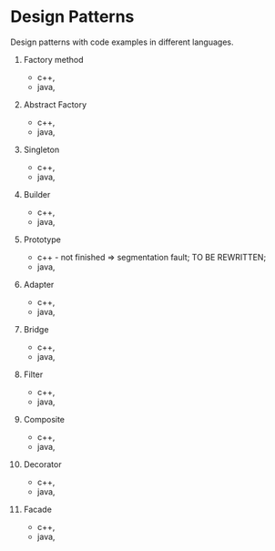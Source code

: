 # Design Patterns
Design patterns with code examples in different languages.

01. Factory method
	- c++,
	- java,

02. Abstract Factory
	- c++,
	- java,

03. Singleton
	- c++,
	- java,

04. Builder
	- c++,
	- java,

05. Prototype
	- c++ - not finished => segmentation fault; TO BE REWRITTEN;
	- java,

06. Adapter
	- c++,
	- java,

07. Bridge
	- c++,
	- java,

08. Filter
	- c++,
	- java,

09. Composite
	- c++,
	- java,

10. Decorator
	- c++,
	- java,

11. Facade
	- c++,
	- java,
